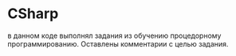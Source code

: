 # CSharp
в данном коде выполнял задания из обучению процедорному программированию. Оставлены комментарии с целью задания.
